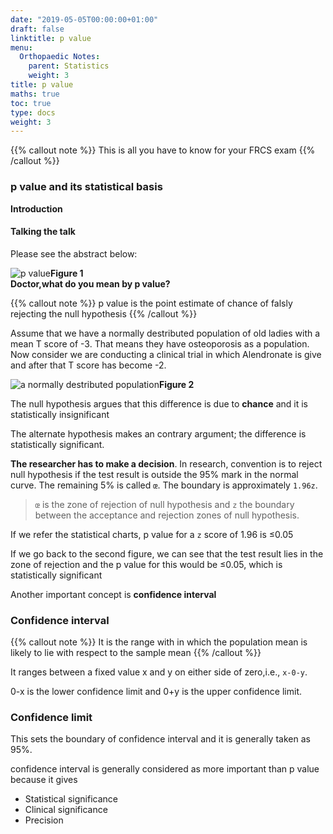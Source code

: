 ```yaml
---
date: "2019-05-05T00:00:00+01:00"
draft: false
linktitle: p value
menu:
  Orthopaedic Notes:
    parent: Statistics
    weight: 3
title: p value
maths: true
toc: true
type: docs
weight: 3
---
```


{{% callout note %}}
This is all you have to know for your FRCS exam
{{% /callout %}}

### p value and its statistical basis

**Introduction**

#### Talking the talk

Please see the abstract below:

![p value](/img/p.png)**Figure 1   
Doctor,what do you mean by p value?**

{{% callout note %}}
p value is the point estimate of chance of falsly rejecting the null hypothesis
{{% /callout %}}  

Assume that we have a normally destributed population of old ladies with a mean T score of -3. That means they have osteoporosis as a population. Now consider we are conducting a clinical trial in which Alendronate is give and after that T score has become -2.

![a normally destributed population](/img/normal.png/)**Figure 2**

The null hypothesis argues that this difference is due to **chance** and it is statistically insignificant

The alternate hypothesis makes an contrary argument; the difference is statistically significant.

**The researcher has to make a decision**. In research, convention is to reject null hypothesis if the test result is outside the 95% mark in the normal curve. The remaining 5% is called `œ`. The boundary is approximately `1.96z`. 
>`œ` is the zone of rejection of null hypothesis and `z` the boundary between the acceptance and rejection zones of  null hypothesis.

If we refer the statistical charts, p value for a `z` score of 1.96 is ≤0.05

If we go back to the second figure, we can see that the test result lies in the zone of rejection and the p value for this would be ≤0.05, which is statistically significant

Another important concept is **confidence interval**

### Confidence interval

{{% callout note %}}
It is the range with in which the population mean is likely to lie with respect to the sample mean
{{% /callout %}}

It ranges between a fixed value x and y on either side of zero,i.e., `x-0-y`. 

0-x is the lower confidence limit and 0+y is the upper confidence limit.

### **Confidence limit**
 This sets the boundary of confidence interval and it is generally taken as 95%.

confidence interval is generally considered as more important than p value because it gives

+ Statistical significance
+ Clinical significance
+ Precision


